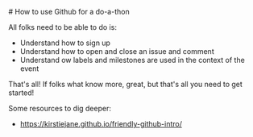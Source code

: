 # How to use Github for a do-a-thon

All folks need to be able to do is:
 * Understand how to sign up
 * Understand how to open and close an issue and comment
 * Understand ow labels and milestones are used in the context of the event

That's all! If folks what know more, great, but that's all you need to get started!

Some resources to dig deeper:
  * https://kirstiejane.github.io/friendly-github-intro/
